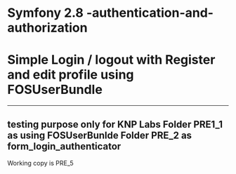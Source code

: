 # Symfony 2.8 -authentication-and-authorization  

# Simple Login / logout with Register and edit profile using  FOSUserBundle

-----------------------------------------
testing purpose only for KNP Labs
Folder PRE1_1 as using FOSUserBunlde 
Folder PRE_2 as form_login_authenticator
-------------------------------------------

Working copy is PRE_5
